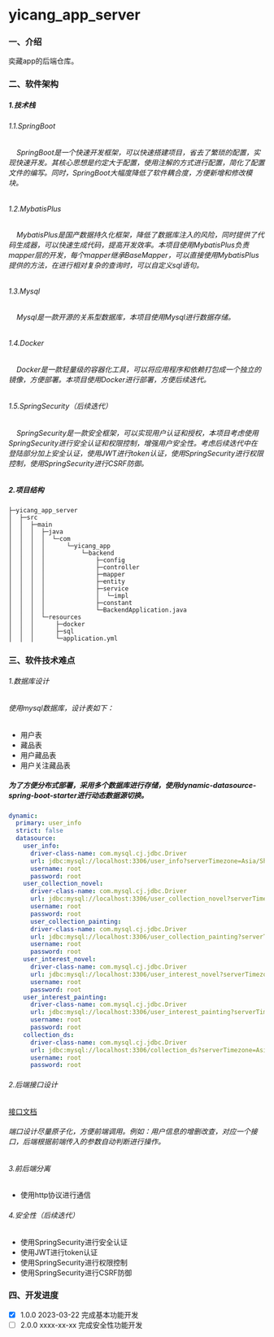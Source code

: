 # yicang_app_server

### 一、介绍

奕藏app的后端仓库。

### 二、软件架构

##### 1.技术栈

###### 1.1.SpringBoot

###### &nbsp; &nbsp; SpringBoot是一个快速开发框架，可以快速搭建项目，省去了繁琐的配置，实现快速开发。其核心思想是约定大于配置，使用注解的方式进行配置，简化了配置文件的编写。同时，SpringBoot大幅度降低了软件耦合度，方便新增和修改模块。

###### 1.2.MybatisPlus

###### &nbsp; &nbsp; MybatisPlus是国产数据持久化框架，降低了数据库注入的风险，同时提供了代码生成器，可以快速生成代码，提高开发效率。本项目使用MybatisPlus负责mapper层的开发，每个mapper继承BaseMapper，可以直接使用MybatisPlus提供的方法，在进行相对复杂的查询时，可以自定义sql语句。

###### 1.3.Mysql

###### &nbsp; &nbsp; Mysql是一款开源的关系型数据库，本项目使用Mysql进行数据存储。

###### 1.4.Docker

###### &nbsp; &nbsp; Docker是一款轻量级的容器化工具，可以将应用程序和依赖打包成一个独立的镜像，方便部署。本项目使用Docker进行部署，方便后续迭代。

###### 1.5.SpringSecurity（后续迭代）

###### &nbsp; &nbsp; SpringSecurity是一款安全框架，可以实现用户认证和授权，本项目考虑使用SpringSecurity进行安全认证和权限控制，增强用户安全性。考虑后续迭代中在登陆部分加上安全认证，使用JWT进行token认证，使用SpringSecurity进行权限控制，使用SpringSecurity进行CSRF防御。

##### 2.项目结构

```
├─yicang_app_server
│  ├─src
│  │  ├─main
│  │  │  ├─java
│  │  │  │  └─com
│  │  │  │      └─yicang_app
│  │  │  │          └─backend
│  │  │  │              ├─config
│  │  │  │              ├─controller
│  │  │  │              ├─mapper
│  │  │  │              ├─entity
│  │  │  │              ├─service
│  │  │  │              │  └─impl
│  │  │  │              ├─constant
│  │  │  │              └─BackendApplication.java
│  │  │  └─resources
│  │  │      ├─docker
│  │  │      ├─sql
│  │  │      └─application.yml
```

### 三、软件技术难点

###### 1.数据库设计

###### 使用mysql数据库，设计表如下：

- 用户表
- 藏品表
- 用户藏品表
- 用户关注藏品表

##### 为了方便分布式部署，采用多个数据库进行存储，使用dynamic-datasource-spring-boot-starter进行动态数据源切换。

```yaml
dynamic:
  primary: user_info
  strict: false
  datasource:
    user_info:
      driver-class-name: com.mysql.cj.jdbc.Driver
      url: jdbc:mysql://localhost:3306/user_info?serverTimezone=Asia/Shanghai&useUnicode=true&characterEncoding=utf-8&zeroDateTimeBehavior=convertToNull&useSSL=false&allowPublicKeyRetrieval=true
      username: root
      password: root
    user_collection_novel:
      driver-class-name: com.mysql.cj.jdbc.Driver
      url: jdbc:mysql://localhost:3306/user_collection_novel?serverTimezone=Asia/Shanghai&useUnicode=true&characterEncoding=utf-8&zeroDateTimeBehavior=convertToNull&useSSL=false&allowPublicKeyRetrieval=true
      username: root
      password: root
      user_collection_painting:
      driver-class-name: com.mysql.cj.jdbc.Driver
      url: jdbc:mysql://localhost:3306/user_collection_painting?serverTimezone=Asia/Shanghai&useUnicode=true&characterEncoding=utf-8&zeroDateTimeBehavior=convertToNull&useSSL=false&allowPublicKeyRetrieval=true
      username: root
      password: root
    user_interest_novel:
      driver-class-name: com.mysql.cj.jdbc.Driver
      url: jdbc:mysql://localhost:3306/user_interest_novel?serverTimezone=Asia/Shanghai&useUnicode=true&characterEncoding=utf-8&zeroDateTimeBehavior=convertToNull&useSSL=false&allowPublicKeyRetrieval=true
      username: root
      password: root
    user_interest_painting:
      driver-class-name: com.mysql.cj.jdbc.Driver
      url: jdbc:mysql://localhost:3306/user_interest_painting?serverTimezone=Asia/Shanghai&useUnicode=true&characterEncoding=utf-8&zeroDateTimeBehavior=convertToNull&useSSL=false&allowPublicKeyRetrieval=true
      username: root
      password: root
    collection_ds:
      driver-class-name: com.mysql.cj.jdbc.Driver
      url: jdbc:mysql://localhost:3306/collection_ds?serverTimezone=Asia/Shanghai&useUnicode=true&characterEncoding=utf-8&zeroDateTimeBehavior=convertToNull&useSSL=false&allowPublicKeyRetrieval=true
      username: root
      password: root
```

###### 2.后端接口设计

[接口文档](./doc/api.md)

###### 端口设计尽量原子化，方便前端调用。例如：用户信息的增删改查，对应一个接口，后端根据前端传入的参数自动判断进行操作。

###### 3.前后端分离

- 使用http协议进行通信

###### 4.安全性（后续迭代）

- 使用SpringSecurity进行安全认证
- 使用JWT进行token认证
- 使用SpringSecurity进行权限控制
- 使用SpringSecurity进行CSRF防御

### 四、开发进度

- [x] 1.0.0 2023-03-22 完成基本功能开发
- [ ] 2.0.0 xxxx-xx-xx 完成安全性功能开发